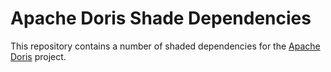 # Apache Doris Shade Dependencies

This repository contains a number of shaded dependencies for the [Apache Doris](https://doris.apache.org) project.